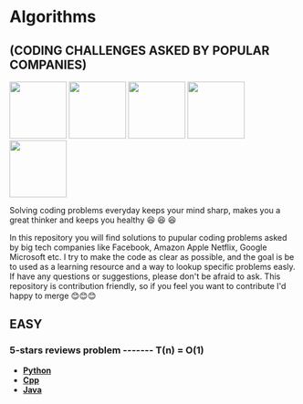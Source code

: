 # Algorithms
## (CODING CHALLENGES ASKED BY POPULAR COMPANIES)

 <div id="banner">
    <div class="inline-block"> 
        <img src = "https://upload.wikimedia.org/wikipedia/commons/4/44/Facebook_Logo.png" width="100" height="100">
        <img src = "https://lh3.googleusercontent.com/proxy/osOyV5NIIdEwGzs7u-M5n_1l5Z3eCD5jPeQuArvqX5Q-feigPz0mPwYO2rui0fUp72GH0kHIdlFw2237M8rqyCceACChm_JFvs-tsPrwmt3_1-p1G6YBnZGizMn4585Z7aVjj6B7dg" width="100" height="100">
        <img src = "https://thebait.no/wp-content/uploads/2020/11/apple-logo-mac-pro-2019.jpg" width="100" height="100">
        <img src = "https://www.pngarea.com/pngm/122/1256954_netflix-logo-png-netflix-sticker-transparent-png.png" width="100" height="100">
        <img src = "https://www.googlewatchblog.de/wp-content/uploads/google-logo-perfekt.jpg" width="100" height="100">
    </div>
</div>
 
 <p>

Solving coding problems everyday keeps your mind sharp, makes you a great thinker and keeps you healthy :satisfied: :satisfied: :satisfied: <p>
In this repository you will find solutions to pupular coding problems asked by big tech companies like Facebook, Amazon Apple Netflix, Google Microsoft etc. I try to make the code as clear as possible, and the goal is be to used as a learning resource and a way to lookup specific problems easly. 
If have any questions or suggestions, please don't be afraid to ask. This repository is contribution friendly, so if you feel you want to contribute I'd happy to merge :blush::blush::blush:



## EASY
 ### 5-stars reviews problem  -------<b> T(n) = O(1)<b>
- [Python](https://github.com/yonahgraphics/Data-Structures-and-Algorithms/blob/master/PYTHON/EASY/5-stars%20reviews%20problem.py)
- [Cpp](https://github.com/yonahgraphics/Data-Structures-and-Algorithms/blob/master/CPP/EASY/5-stars%20reviews%20problem.cpp)
- [Java](https://github.com/yonahgraphics/Data-Structures-and-Algorithms/blob/master/JAVA/EASY/src/FiveStarsReviewsProblem.java)

